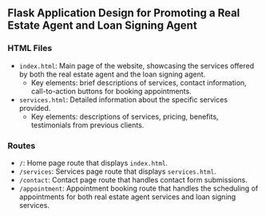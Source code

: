 ## Flask Application Design for Promoting a Real Estate Agent and Loan Signing Agent
### HTML Files
- ``` index.html ```: Main page of the website, showcasing the services offered by both the real estate agent and the loan signing agent.
  - Key elements: brief descriptions of services, contact information, call-to-action buttons for booking appointments.
- ``` services.html ```: Detailed information about the specific services provided.
  - Key elements: descriptions of services, pricing, benefits, testimonials from previous clients.
### Routes
- ``` / ```: Home page route that displays ``` index.html ```.
- ``` /services ```: Services page route that displays ``` services.html ```.
- ``` /contact ```: Contact page route that handles contact form submissions.
- ``` /appointment ```: Appointment booking route that handles the scheduling of appointments for both real estate agent services and loan signing services.